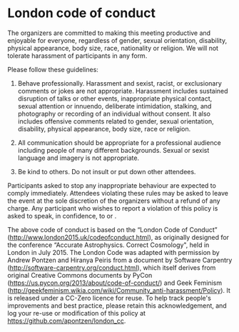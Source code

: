 London code of conduct
======================

The organizers are committed to making this meeting productive and enjoyable for everyone, regardless of gender, sexual orientation, disability, physical appearance, body size, race, nationality or religion. We will not tolerate harassment of participants in any form.

Please follow these guidelines:

1. Behave professionally. Harassment and sexist, racist, or exclusionary comments or jokes are not appropriate. Harassment includes sustained disruption of talks or other events, inappropriate physical contact, sexual attention or innuendo, deliberate intimidation, stalking, and photography or recording of an individual without consent. It also includes offensive comments related to gender, sexual orientation, disability, physical appearance, body size, race or religion. 

2. All communication should be appropriate for a professional audience including people of many different backgrounds. Sexual or sexist language and imagery is not appropriate. 

3. Be kind to others. Do not insult or put down other attendees.

Participants asked to stop any inappropriate behaviour are expected to comply immediately. Attendees violating these rules may be asked to leave the event at the sole discretion of the organizers without a refund of any charge. Any participant who wishes to report a violation of this policy is asked to speak, in confidence, to <CONTACT A> or <CONTACT B>. 

The above code of conduct is based on the “London Code of Conduct” (http://www.london2015.uk/codeofconduct.html), as originally designed for the conference “Accurate Astrophysics. Correct Cosmology", held in London in July 2015. The London Code was adapted with permission by Andrew Pontzen and Hiranya Peiris from a document by Software Carpentry (http://software-carpentry.org/conduct.html), which itself derives from original Creative Commons documents by PyCon (https://us.pycon.org/2013/about/code-of-conduct/) and Geek Feminism (http://geekfeminism.wikia.com/wiki/Community_anti-harassment/Policy). It is released under a CC-Zero licence for reuse. To help track people's improvements and best practice, please retain this acknowledgement, and log your re-use or modification of this policy at https://github.com/apontzen/london_cc.

